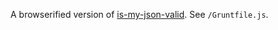 A browserified version of [is-my-json-valid](https://github.com/mafintosh/is-my-json-valid).
See `/Gruntfile.js`.

